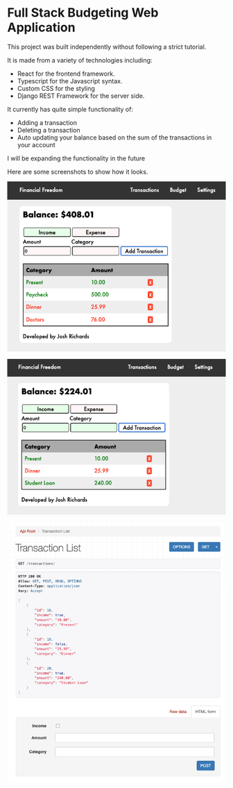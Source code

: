 # Full Stack Budgeting Web Application

This project was built independently without following a strict tutorial.

It is made from a variety of technologies including:

- React for the frontend framework.
- Typescript for the Javascript syntax.
- Custom CSS for the styling
- Django REST Framework for the server side.

It currently has quite simple functionality of:

- Adding a transaction
- Deleting a transaction
- Auto updating your balance based on the sum of the transactions in your account

I will be expanding the functionality in the future

Here are some screenshots to show how it looks.

![Expense Input](demo-images/expense-input.png)

![Income Input](demo-images/income-input.png)

![Django API](demo-images/api-layout.png)
